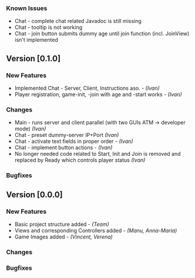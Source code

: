 ### Known Issues
* Chat - complete chat related Javadoc is still missing
* Chat - tooltip is not working
* Chat - join button submits dummy age until join function (incl. JoinView) isn't implemented

## Version [0.1.0]

### New Features
* Implemented Chat - Server, Client, Instructions aso. - *(Ivan)*
* Player registration, game-init, -join with age and -start works - *(Ivan)*

### Changes
* Main - runs server and client parallel (with two GUIs ATM -> developer mode) *(Ivan)*
* Chat - preset dummy-server IP+Port *(Ivan)*
* Chat - activate text fields in proper order - *(Ivan)*
* Chat - implement button actions - *(Ivan)*
* No longer needed code related to Start, Init and Join is removed and replaced by Ready which controls player status *(Ivan)*

### Bugfixes

## Version [0.0.0]

### New Features
* Basic project structure added - *(Team)*
* Views and corresponding Controllers added - *(Manu, Anna-Maria)*
* Game Images added - *(Vincent, Verena)*

### Changes

### Bugfixes
